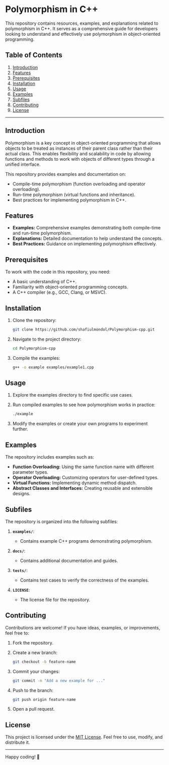# Polymorphism in C++

This repository contains resources, examples, and explanations related to polymorphism in C++. It serves as a comprehensive guide for developers looking to understand and effectively use polymorphism in object-oriented programming.

## Table of Contents

1. [Introduction](#introduction)
2. [Features](#features)
3. [Prerequisites](#prerequisites)
4. [Installation](#installation)
5. [Usage](#usage)
6. [Examples](#examples)
7. [Subfiles](#subfiles)
8. [Contributing](#contributing)
9. [License](#license)

---

## Introduction

Polymorphism is a key concept in object-oriented programming that allows objects to be treated as instances of their parent class rather than their actual class. This enables flexibility and scalability in code by allowing functions and methods to work with objects of different types through a unified interface.

This repository provides examples and documentation on:

- Compile-time polymorphism (function overloading and operator overloading).
- Run-time polymorphism (virtual functions and inheritance).
- Best practices for implementing polymorphism in C++.

## Features

- **Examples:** Comprehensive examples demonstrating both compile-time and run-time polymorphism.
- **Explanations:** Detailed documentation to help understand the concepts.
- **Best Practices:** Guidance on implementing polymorphism effectively.

## Prerequisites

To work with the code in this repository, you need:

- A basic understanding of C++.
- Familiarity with object-oriented programming concepts.
- A C++ compiler (e.g., GCC, Clang, or MSVC).

## Installation

1. Clone the repository:

   ```bash
   git clone https://github.com/shafiulmondol/Polymorphism-cpp.git
   ```

2. Navigate to the project directory:

   ```bash
   cd Polymorphism-cpp
   ```

3. Compile the examples:

   ```bash
   g++ -o example examples/example1.cpp
   ```

## Usage

1. Explore the examples directory to find specific use cases.
2. Run compiled examples to see how polymorphism works in practice:

   ```bash
   ./example
   ```

3. Modify the examples or create your own programs to experiment further.

## Examples

The repository includes examples such as:

- **Function Overloading:** Using the same function name with different parameter types.
- **Operator Overloading:** Customizing operators for user-defined types.
- **Virtual Functions:** Implementing dynamic method dispatch.
- **Abstract Classes and Interfaces:** Creating reusable and extensible designs.

## Subfiles

The repository is organized into the following subfiles:

1. **`examples/`**:
   - Contains example C++ programs demonstrating polymorphism.

2. **`docs/`**:
   - Contains additional documentation and guides.

3. **`tests/`**:
   - Contains test cases to verify the correctness of the examples.

4. **`LICENSE`**:
   - The license file for the repository.

## Contributing

Contributions are welcome! If you have ideas, examples, or improvements, feel free to:

1. Fork the repository.
2. Create a new branch:

   ```bash
   git checkout -b feature-name
   ```

3. Commit your changes:

   ```bash
   git commit -m "Add a new example for ..."
   ```

4. Push to the branch:

   ```bash
   git push origin feature-name
   ```

5. Open a pull request.

## License

This project is licensed under the [MIT License](LICENSE). Feel free to use, modify, and distribute it.

---

Happy coding! 🎉

